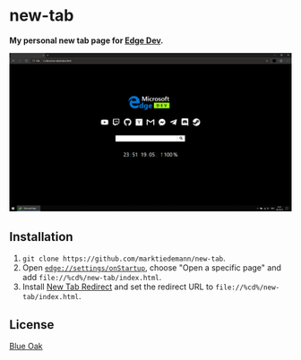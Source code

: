 # new-tab

**My personal new tab page for [Edge Dev](https://www.microsoftedgeinsider.com/en-us/download/).**

![](screenshot.png)

## Installation

1. `git clone https://github.com/marktiedemann/new-tab`.
2. Open [`edge://settings/onStartup`](edge://settings/onStartup), choose "Open a specific page" and add `file://%cd%/new-tab/index.html`.
3. Install [New Tab Redirect](https://chrome.google.com/webstore/detail/new-tab-redirect/icpgjfneehieebagbmdbhnlpiopdcmna) and set the redirect URL to `file://%cd%/new-tab/index.html`.

## License

[Blue Oak](https://blueoakcouncil.org/license/1.0.0)
